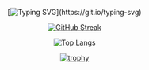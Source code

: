 <section align="center">

  [![Typing SVG](https://readme-typing-svg.demolab.com?font=Righteous&size=35&pause=1000&center=true&vCenter=true&random=false&lines=Hello+There!+%F0%9F%91%8B;I'm+Vladimir!)](https://git.io/typing-svg)
  
  [![GitHub Streak](https://github-readme-streak-stats.herokuapp.com?user=VladimirShalamanov&theme=outrun&border_radius=10&date_format=j%20M%5B%20Y%5D&card_width=400)](https://git.io/streak-stats)
  
  [![Top Langs](https://github-readme-stats.vercel.app/api/top-langs/?username=VladimirShalamanov&langs_count=8&card_width=400&border_radius=10&layout=compact&theme=neon)](https://github.com/anuraghazra/github-readme-stats)

  [![trophy](https://github-trophies.vercel.app/?username=VladimirShalamanov&margin-w=10&margin-h=10&theme=radical)](https://github.com/VladimirShalamanov/github-trophies)

</section>
